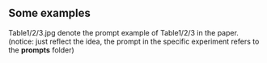 ## Some examples
Table1/2/3.jpg denote the prompt example of Table1/2/3 in the paper. (notice: just reflect the idea, the prompt in the specific experiment refers to the **prompts** folder)
